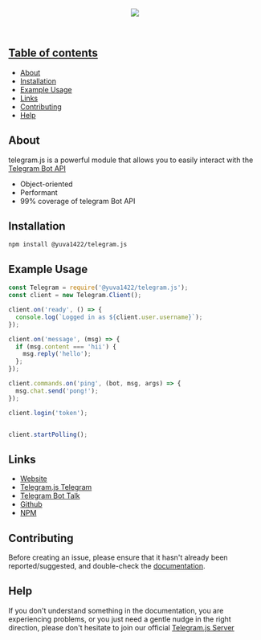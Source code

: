 <div align="center">
<br />
<p>
<a href="https://yuvapoojary.github.io/telegram.js-website"><img src="https://yuvapoojary.github.io/telegram.js-website/img/logo.c274edc0.png">
</p>
<br />
</div>

## Table of contents

- [About](#about)
- [Installation](#installation)
- [Example Usage](#example-usage)
- [Links](#links)
- [Contributing](#contributing)
- [Help](#help)


## About

telegram.js is a powerful module that allows you to easily interact with the [Telegram Bot API](https://core.telegram.org/bots)

- Object-oriented
- Performant
- 99% coverage of telegram Bot API


## Installation

`npm install @yuva1422/telegram.js`

## Example Usage

```js 
const Telegram = require('@yuva1422/telegram.js');
const client = new Telegram.Client();

client.on('ready', () => {
  console.log(`Logged in as ${client.user.username}`);
});

client.on('message', (msg) => {
  if (msg.content === 'hii') {
    msg.reply('hello');
  };
});

client.commands.on('ping', (bot, msg, args) => {
  msg.chat.send('pong!');
});

client.login('token');


client.startPolling();

```

## Links

- [Website](https://telegram.js.org)
- [Telegram.js Telegram](https://t.me/tlgrmjs)
- [Telegram Bot Talk](https://t.me/BotTalk)
- [Github](https://github.com/yuvapoojary/telegram.js)
- [NPM](https://npmjs.com/package/@yuva1422/telegram.js)

## Contributing

Before creating an issue, please ensure that it hasn't already been reported/suggested, and double-check the
[documentation](https://telegram.js.org/#/docs).  


## Help

If you don't understand something in the documentation, you are experiencing problems, or you just need a gentle
nudge in the right direction, please don't hesitate to join our official [Telegram.js Server](https://t.me/tlgrmjs)
